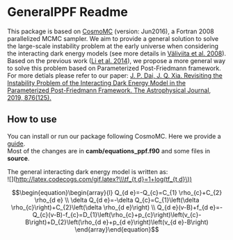 # GeneralPPF Readme
This package is based on [CosmoMC](https://github.com/cmbant/CosmoMC) (version: Jun2016), a Fortran 2008 parallelized MCMC sampler. We aim to provide a general solution to solve the large-scale instability problem at the early universe when considering the interacting dark energy models (see more details in [Väliviita et al. 2008](https://iopscience.iop.org/article/10.1088/1475-7516/2008/07/020)). Based on the previous work ([Li et al. 2014](https://journals.aps.org/prd/abstract/10.1103/PhysRevD.89.083009)), we propose a more general way to solve this problem based on Parameterized Post-Friedmann framework. For more detials please refer to our paper: [J. P. Dai, J. Q. Xia. Revisiting the Instability Problem of the Interacting Dark Energy Model in the Parameterized Post-Friedmann Framework. The Astrophysical Journal, 2019, 876(125).](https://iopscience.iop.org/article/10.3847/1538-4357/ab1655)

## How to use
You can install or run our package following CosmoMC. Here we provide a [guide](https://arxiv.org/pdf/1808.05080).<br>
Most of the changes are in **camb/equations_ppf.f90** and some files in **source**.<br>

The general interacting dark energy model is written as: <br>
![](http://latex.codecogs.com/gif.latex?\\\tf_{t,d}=1+log(tf_{t,d}\))

$$\begin{equation}\begin{array}{l}
Q_{d e}=-Q_{c}=C_{1} \rho_{c}+C_{2} \rho_{d e} \\
\delta Q_{d e}=-\delta Q_{c}=C_{1}\left(\delta \rho_{c}\right)+C_{2}\left(\delta \rho_{d e}\right) \\
Q_{d e}(v-B)+f_{d e}=-Q_{c}(v-B)-f_{c}=D_{1}\left(\rho_{c}+p_{c}\right)\left(v_{c}-B\right)+D_{2}\left(\rho_{d e}+p_{d e}\right)\left(v_{d e}-B\right)
\end{array}\end{equation}$$
